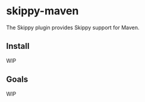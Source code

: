 # skippy-maven

The Skippy plugin provides Skippy support for Maven.

## Install

WIP

## Goals

WIP